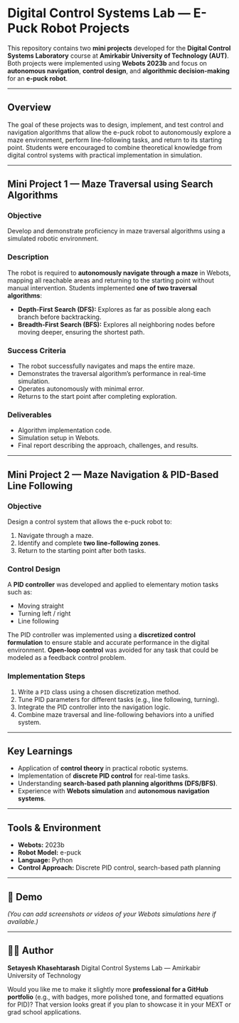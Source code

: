 #  Digital Control Systems Lab — E-Puck Robot Projects

This repository contains two **mini projects** developed for the **Digital Control Systems Laboratory** course at **Amirkabir University of Technology (AUT)**.
Both projects were implemented using **Webots 2023b** and focus on **autonomous navigation**, **control design**, and **algorithmic decision-making** for an **e-puck robot**.

---

##  Overview

The goal of these projects was to design, implement, and test control and navigation algorithms that allow the e-puck robot to autonomously explore a maze environment, perform line-following tasks, and return to its starting point.
Students were encouraged to combine theoretical knowledge from digital control systems with practical implementation in simulation.

---

##  Mini Project 1 — Maze Traversal using Search Algorithms

###  Objective

Develop and demonstrate proficiency in maze traversal algorithms using a simulated robotic environment.

###  Description

The robot is required to **autonomously navigate through a maze** in Webots, mapping all reachable areas and returning to the starting point without manual intervention.
Students implemented **one of two traversal algorithms**:

* **Depth-First Search (DFS):** Explores as far as possible along each branch before backtracking.
* **Breadth-First Search (BFS):** Explores all neighboring nodes before moving deeper, ensuring the shortest path.

###  Success Criteria

* The robot successfully navigates and maps the entire maze.
* Demonstrates the traversal algorithm’s performance in real-time simulation.
* Operates autonomously with minimal error.
* Returns to the start point after completing exploration.

###  Deliverables

* Algorithm implementation code.
* Simulation setup in Webots.
* Final report describing the approach, challenges, and results.

---

##  Mini Project 2 — Maze Navigation & PID-Based Line Following

###  Objective

Design a control system that allows the e-puck robot to:

1. Navigate through a maze.
2. Identify and complete **two line-following zones**.
3. Return to the starting point after both tasks.

###  Control Design

A **PID controller** was developed and applied to elementary motion tasks such as:

* Moving straight
* Turning left / right
* Line following

The PID controller was implemented using a **discretized control formulation** to ensure stable and accurate performance in the digital environment.
**Open-loop control** was avoided for any task that could be modeled as a feedback control problem.

###  Implementation Steps

1. Write a `PID` class using a chosen discretization method.
2. Tune PID parameters for different tasks (e.g., line following, turning).
3. Integrate the PID controller into the navigation logic.
4. Combine maze traversal and line-following behaviors into a unified system.

---

##  Key Learnings

* Application of **control theory** in practical robotic systems.
* Implementation of **discrete PID control** for real-time tasks.
* Understanding **search-based path planning algorithms (DFS/BFS)**.
* Experience with **Webots simulation** and **autonomous navigation systems**.

---

## Tools & Environment

* **Webots:** 2023b
* **Robot Model:** e-puck
* **Language:** Python 
* **Control Approach:** Discrete PID control, search-based path planning

---

## 📸 Demo

*(You can add screenshots or videos of your Webots simulations here if available.)*

---

## 👨‍💻 Author

**Setayesh Khasehtarash**
Digital Control Systems Lab — Amirkabir University of Technology

Would you like me to make it slightly more **professional for a GitHub portfolio** (e.g., with badges, more polished tone, and formatted equations for PID)? That version looks great if you plan to showcase it in your MEXT or grad school applications.
